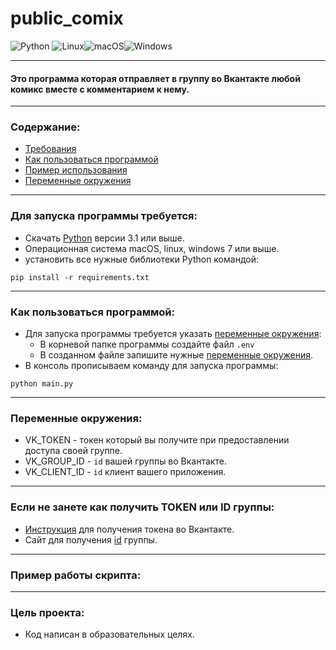 # public_comix
![Python](https://img.shields.io/badge/python-3670A0?style=for-the-badge&logo=python&logoColor=ffdd54)
![Linux](https://img.shields.io/badge/Linux-FCC624?style=for-the-badge&logo=linux&logoColor=black)![macOS](https://img.shields.io/badge/mac%20os-000000?style=for-the-badge&logo=macos&logoColor=F0F0F0)![Windows](https://img.shields.io/badge/Windows-0078D6?style=for-the-badge&logo=windows&logoColor=white)

___
#### Это программа которая отправляет в группу во Вкантакте любой комикс вместе с комментарием к нему.
___
### Содержание:
* [Требования]()
* [Как пользоваться программой]()
* [Пример использования]()
* [Переменные окружения]()
___
### Для запуска программы требуется:
 * Скачать [Python](https://www.python.org/) версии 3.1 или выше.
 * Операционная система macOS, linux, windows 7 или выше.
 * установить все нужные библиотеки Python командой:
```
pip install -r requirements.txt
```
___
### Как пользоваться программой:
* Для запуска программы требуется указать [переменные окружения]():
    * В корневой папке программы создайте файл ```.env```
    * В созданном файле запишите нужные [переменные окружения]().
* В консоль прописываем команду для запуска программы:
```
python main.py
```
___
### Переменные окружения:
* VK_TOKEN - токен который вы получите при предоставлении доступа своей группе.
* VK_GROUP_ID - ```id``` вашей группы во Вкантакте.
* VK_CLIENT_ID - ```id``` клиент вашего приложения.
___
### Если не занете как получить TOKEN или ID группы:
* [Инструкция](https://vk.com/dev/implicit_flow_user) для получения токена во Вкантакте.
* Сайт для получения [id](https://regvk.com/id/) группы.
___
### Пример работы скрипта:
___
### Цель проекта:
* Код написан в образовательных целях.

